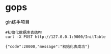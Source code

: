 # gops
gin练手项目

```
#初始化数据库表结构
curl -X POST http://127.0.0.1:9000/InitTable

{"code":20000,"message":"初始化表成功"}
```